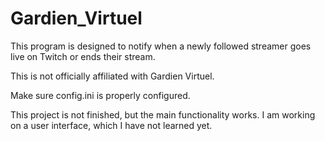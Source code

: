 # Gardien_Virtuel



This program is designed to notify when a newly followed streamer goes live on Twitch or ends their stream.


This is not officially affiliated with Gardien Virtuel.

Make sure config.ini is properly configured.


This project is not finished, but the main functionality works.
I am working on a user interface, which I have not learned yet.
